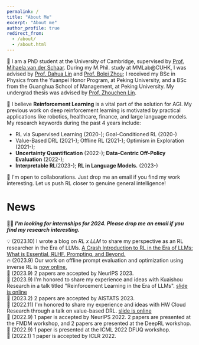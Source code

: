 ```yaml
---
permalink: /
title: "About Me"
excerpt: "About me"
author_profile: true
redirect_from:
  - /about/
  - /about.html
---
```


🚀 I am a PhD student at the University of Cambridge, supervised by <a href="https://www.vanderschaar-lab.com/prof-mihaela-van-der-schaar/">Prof. Mihaela van der Schaar</a>. During my M.Phil. study at MMLab@CUHK, I was advised by <a href="http://dahua.me/">Prof. Dahua Lin</a> and <a href="http://bzhou.ie.cuhk.edu.hk/">Prof. Bolei Zhou</a>; I received my BSc in Physics from the Yuanpei Honor Program, at Peking University, and a BSc from the Guanghua School of Management, at Peking University. My undergrad thesis was advised by <a href="https://zhouchenlin.github.io/">Prof. Zhouchen Lin</a>.


🤖️ I believe **Reinforcement Learning** is a vital part of the solution for AGI. My previous work on deep reinforcement learning is motivated by practical applications like robotics, healthcare, finance, and large language models. My research keywords during the past 4 years include:
- RL via Supervised Learning (2020-); Goal-Conditioned RL (2020-)
- Value-Based DRL (2021-); Offline RL (2021-); Optimism in Exploration (2021-); 
- **Uncertainty Quantification** (2022-); **Data-Centric Off-Policy Evaluation** (2022-); 
- **Interpretable RL**(2023-); **RL in Language Models.** (2023-)

🤝 I'm open to collaborations. Just drop me an email if you find my work interesting. Let us push RL closer to genuine general intelligence!




News
======
📎📍 _**I'm looking for internships for 2024. Please drop me an email if you find my research interesting.**_

💡 (2023.10) I wrote a blog on *RL x LLM* to share my perspective as an RL researcher in the Era of LLMs. [A Crash Introduction to RL in the Era of LLMs: What is Essential, RLHF, Prompting, and Beyond.
](https://holaris.notion.site/A-Crash-Introduction-to-RL-in-the-Era-of-LLMs-What-is-Essential-RLHF-Prompting-and-Beyond-cbe9af5aa722488b9aade4de6ab9c565?pvs=4) <br>
🔥 (2023.9) Our work on offline prompt evaluation and optimization using inverse RL is <a href="https://arxiv.org/pdf/2309.06553.pdf">now online. </a><br>
📄 (2023.9) 2 papers are accepted by NeurIPS 2023. <br>
💬 (2023.9) I'm honored to share my experience and ideas with Kuaishou Research in a talk titled "Reinforcement Learning in the Era of LLMs". <be> <a href="https://holarissun.github.io/files/RLHF_Kuai_final.pdf"> slide is online </a>  <br>
📄 (2023.2) 2 papers are accepted by AISTATS 2023. <br>
💬 (2022.11) I'm honored to share my experience and ideas with HW Cloud Research through a talk on value-based DRL. <be> <a href="https://sites.google.com/view/rewardshaping"> slide is online </a>  <br>
📄 (2022.9) 1 paper is accepted by NeurIPS 2022. 2 papers are presented at the FMDM workshop, and 2 papers are presented at the DeepRL workshop. <br>
📄 (2022.9) 1 paper is presented at the ICML 2022 DFUQ workshop. <br>
📄 (2022.1) 1 paper is accepted by ICLR 2022. <br>


<!--

Education
======
 <span style="font-weight: bold;"> 💪 Ph.D., van der Schaar Lab, University of Cambridge, Jun.2025 (expected)<br>
  </span>
  - Research Topic: Reality-Centric Deep Reinforcement Learning

  <span style="font-weight: bold;"> 🎓 M.Phil., MMLab, The Chinese University of Hong Kong, Sep.2021.<br>
  </span>
  - Thesis:
    <a href="https://github.com/2Groza/MPhil_Thesis/blob/main/MPhil_Thesis.pdf">Toward Practical Deep Reinforcement Learning: Sample-Efficient Self-Supervised Continuous Control</a><br>
  
  - Slide can be found at: 
    <a href="https://github.com/2Groza/MPhil_Thesis/blob/main/Toward%20Practical%20Reinforcement%20Learning.pptx">Slide</a><br>
  <p class="item_desc"></p>
  
  
<span style="font-weight: bold;"> 👨‍🎓 B.Sc., School of Physics & Yuanpei College, Peking University, Jul.2018.<br>
</span>


I worked as an RA at the LCDM group@UIUC. I used to work on cosmology gravitational lensing in Prof.  and Ultracold atom during my undergrad research.
-->
